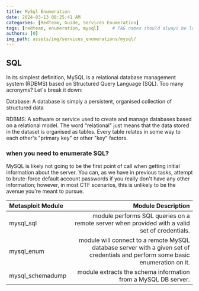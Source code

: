 ```yaml
---
title: MySql Enumeration
date: 2024-03-13 08:25:41 AM
categories: [RedTeam, Guide, Services Enumeration]
tags: [redteam, enumeration, mysql]     # TAG names should always be lowercase
authors: [0]
img_path: assets/img/services_enumerations/mysql/
---
```


## SQL 
In its simplest definition, MySQL is a relational database management system (RDBMS) based on Structured Query Language (SQL). Too many acronyms? Let's break it down:

Database:
A database is simply a persistent, organised collection of structured data

RDBMS:
A software or service used to create and manage databases based on a relational model. The word "relational" just means that the data stored in the dataset is organised as tables. Every table relates in some way to each other's "primary key" or other "key" factors.


### when you need to enumerate SQL?

MySQL is likely not going to be the first point of call when getting initial information about the server. You can, as we have in previous tasks, attempt to brute-force default account passwords if you really don't have any other information; however, in most CTF scenarios, this is unlikely to be the avenue you're meant to pursue.


| Metasploit Module |Module Description |
| :---------------- |------------------: |
| mysql_sql| module performs SQL queries on a remote server when provided with a valid set of credentials.|
| mysql_enum| module will connect to a remote MySQL database server with a given set of credentials and perform some basic enumeration on it.|
| mysql_schemadump| module extracts the schema information from a MySQL DB server.|
